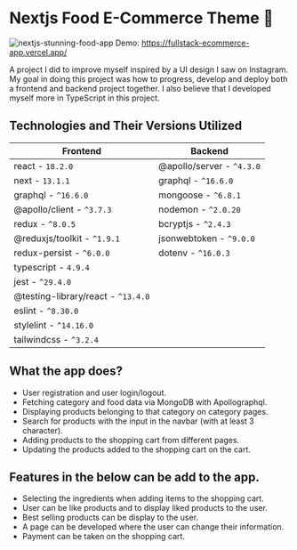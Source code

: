 # Nextjs Food E-Commerce Theme 🍲

![nextjs-stunning-food-app](https://user-images.githubusercontent.com/68701178/215937215-b32a2f2b-4731-4e59-978f-481ed5f3163b.png)
Demo: https://fullstack-ecommerce-app.vercel.app/

A project I did to improve myself inspired by a UI design I saw on Instagram. My goal in doing this project was how to progress, develop and deploy both a frontend and backend project together. I also believe that I developed myself more in TypeScript in this project.

## Technologies and Their Versions Utilized

| Frontend | Backend | 
| -------- | ------- |
| react - `18.2.0` | @apollo/server - `^4.3.0` |
| next  - `13.1.1` | graphql - `^16.6.0` |
| graphql - `^16.6.0` | mongoose - `^6.8.1` |
| @apollo/client - `^3.7.3` | nodemon - `^2.0.20` |
| redux - `^8.0.5` | bcryptjs - `^2.4.3` |
| @reduxjs/toolkit - `^1.9.1` | jsonwebtoken - `^9.0.0` |
| redux-persist - `^6.0.0` | dotenv - `^16.0.3` |
| typescript - `4.9.4` |
| jest - `^29.4.0` |
| @testing-library/react - `^13.4.0` |
| eslint - `^8.30.0` |
| stylelint - `^14.16.0` |
| tailwindcss - `^3.2.4` |

## What the app does?
* User registration and user login/logout.
* Fetching category and food data via MongoDB with Apollographql.
* Displaying products belonging to that category on category pages.
* Search for products with the input in the navbar (with at least 3 character).
* Adding products to the shopping cart from different pages.
* Updating the products added to the shopping cart on the cart.

## Features in the below can be add to the app.
* Selecting the ingredients when adding items to the shopping cart.
* User can be like products and to display liked products to the user.
* Best selling products can be display to the user.
* A page can be developed where the user can change their information.
* Payment can be taken on the shopping cart.
